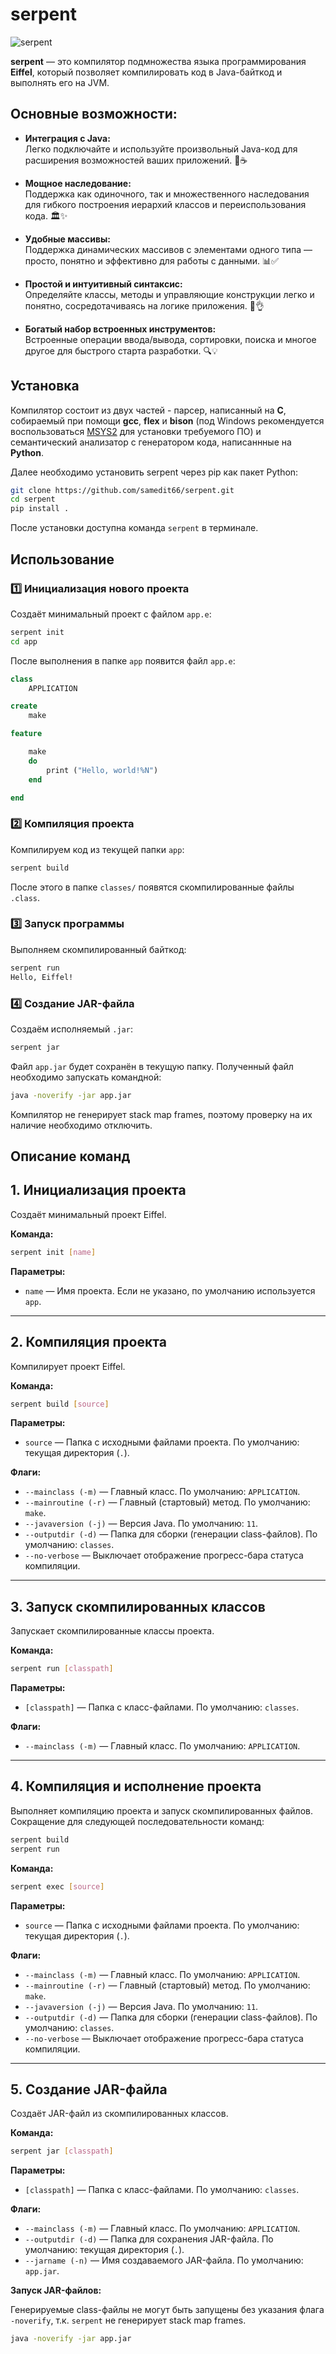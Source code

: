 # serpent

![serpent](https://github.com/user-attachments/assets/f0c4bc96-cb53-44d0-94cf-329d10001765)

**serpent** — это компилятор подмножества языка программирования **Eiffel**, который позволяет компилировать код в Java-байткод и выполнять его на JVM.

## Основные возможности:

- **Интеграция с Java:**  
  Легко подключайте и используйте произвольный Java-код для расширения возможностей ваших приложений. 🔌☕

- **Мощное наследование:**  
  Поддержка как одиночного, так и множественного наследования для гибкого построения иерархий классов и переиспользования кода. 🏛️✨

- **Удобные массивы:**  
  Поддержка динамических массивов с элементами одного типа — просто, понятно и эффективно для работы с данными. 📊✅

- **Простой и интуитивный синтаксис:**  
  Определяйте классы, методы и управляющие конструкции легко и понятно, сосредотачиваясь на логике приложения. 📝👌

- **Богатый набор встроенных инструментов:**  
  Встроенные операции ввода/вывода, сортировки, поиска и многое другое для быстрого старта разработки. 🔍💡

## Установка
Компилятор состоит из двух частей - парсер, написанный на **C**, собираемый при помощи **gcc**, **flex** и **bison** (под Windows рекомендуется воспользоваться [MSYS2](https://www.msys2.org/) для установки требуемого ПО) и семантический анализатор с генератором кода, написаннные на **Python**.

Далее необходимо установить serpent через pip как пакет Python:
```bash
git clone https://github.com/samedit66/serpent.git
cd serpent
pip install .
```

После установки доступна команда `serpent` в терминале.

## Использование
### 1️⃣ Инициализация нового проекта
Создаёт минимальный проект с файлом `app.e`:
```bash
serpent init
cd app
```

После выполнения в папке `app` появится файл `app.e`:
```eiffel
class
    APPLICATION

create
    make

feature

    make
    do
        print ("Hello, world!%N")
    end

end
```

### 2️⃣ Компиляция проекта
Компилируем код из текущей папки `app`:
```bash
serpent build
```
После этого в папке `classes/` появятся скомпилированные файлы `.class`.

### 3️⃣ Запуск программы
Выполняем скомпилированный байткод:
```bash
serpent run
Hello, Eiffel!
```

### 4️⃣ Создание JAR-файла
Создаём исполняемый `.jar`:
```bash
serpent jar
```
Файл `app.jar` будет сохранён в текущую папку. Полученный файл необходимо запускать командной:
```bash
java -noverify -jar app.jar
```
Компилятор не генерирует stack map frames, поэтому проверку на их наличие необходимо отключить.

## Описание команд

## 1. Инициализация проекта

Создаёт минимальный проект Eiffel.

**Команда:**

```bash
serpent init [name]
```

**Параметры:**

- `name` — Имя проекта. Если не указано, по умолчанию используется `app`.

---

## 2. Компиляция проекта

Компилирует проект Eiffel.

**Команда:**

```bash
serpent build [source]
```

**Параметры:**

- `source` — Папка с исходными файлами проекта. По умолчанию: текущая директория (`.`).

**Флаги:**

- `--mainclass (-m)` — Главный класс. По умолчанию: `APPLICATION`.
- `--mainroutine (-r)` — Главный (стартовый) метод. По умолчанию: `make`.
- `--javaversion (-j)` — Версия Java. По умолчанию: `11`.
- `--outputdir (-d)` — Папка для сборки (генерации class-файлов). По умолчанию: `classes`.
- `--no-verbose` — Выключает отображение прогресс-бара статуса компиляции.

---
## 3. Запуск скомпилированных классов

Запускает скомпилированные классы проекта.

**Команда:**

```bash
serpent run [classpath]
```

**Параметры:**

- `[classpath]` — Папка с класс-файлами. По умолчанию: `classes`.

**Флаги:**

- `--mainclass (-m)` — Главный класс. По умолчанию: `APPLICATION`.

---
## 4. Компиляция и исполнение проекта

Выполняет компиляцию проекта и запуск скомпилированных файлов.
Сокращение для следующей последовательности команд:
```bash
serpent build
serpent run
```

**Команда:**

```bash
serpent exec [source]
```

**Параметры:**

- `source` — Папка с исходными файлами проекта. По умолчанию: текущая директория (`.`).

**Флаги:**

- `--mainclass (-m)` — Главный класс. По умолчанию: `APPLICATION`.
- `--mainroutine (-r)` — Главный (стартовый) метод. По умолчанию: `make`.
- `--javaversion (-j)` — Версия Java. По умолчанию: `11`.
- `--outputdir (-d)` — Папка для сборки (генерации class-файлов). По умолчанию: `classes`.
- `--no-verbose` — Выключает отображение прогресс-бара статуса компиляции.

---

## 5. Создание JAR-файла

Создаёт JAR-файл из скомпилированных классов.

**Команда:**

```bash
serpent jar [classpath]
```

**Параметры:**

- `[classpath]` — Папка с класс-файлами. По умолчанию: `classes`.

**Флаги:**

- `--mainclass (-m)` — Главный класс. По умолчанию: `APPLICATION`.
- `--outputdir (-d)` — Папка для сохранения JAR-файла. По умолчанию: текущая директория (`.`).
- `--jarname (-n)` — Имя создаваемого JAR-файла. По умолчанию: `app.jar`.

**Запуск JAR-файлов:**

Генерируемые class-файлы не могут быть запущены без указания флага `-noverify`, т.к. `serpent` не генерирует stack map frames.

```bash
java -noverify -jar app.jar
```
